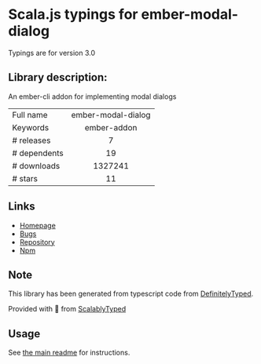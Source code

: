
# Scala.js typings for ember-modal-dialog

Typings are for version 3.0

## Library description:
An ember-cli addon for implementing modal dialogs

|                    |                 |
| ------------------ | :-------------: |
| Full name          | ember-modal-dialog |
| Keywords           | ember-addon |
| # releases         | 7 |
| # dependents       | 19 |
| # downloads        | 1327241 |
| # stars            | 11 |

## Links
- [Homepage](https://github.com/yapplabs/ember-modal-dialog#readme)
- [Bugs](https://github.com/yapplabs/ember-modal-dialog/issues)
- [Repository](https://github.com/yapplabs/ember-modal-dialog)
- [Npm](https://www.npmjs.com/package/ember-modal-dialog)
    


## Note
This library has been generated from typescript code from [DefinitelyTyped](https://definitelytyped.org).

Provided with :purple_heart: from [ScalablyTyped](https://github.com/oyvindberg/ScalablyTyped)

## Usage
See [the main readme](../../readme.md) for instructions.


